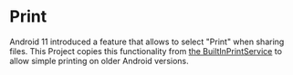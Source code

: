 # Print

Android 11 introduced a feature that allows to select "Print" when sharing files.
This Project copies this functionality from [the BuiltInPrintService](https://android.googlesource.com/platform/packages/services/BuiltInPrintService/) to allow simple printing on older Android versions.
